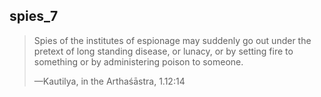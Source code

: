 ## spies_7
> Spies of the institutes of espionage may suddenly go out under the pretext of long standing disease, or lunacy, or by setting fire to something or by administering poison to someone.
> 
> —Kautilya, in the Arthaśāstra, 1.12:14